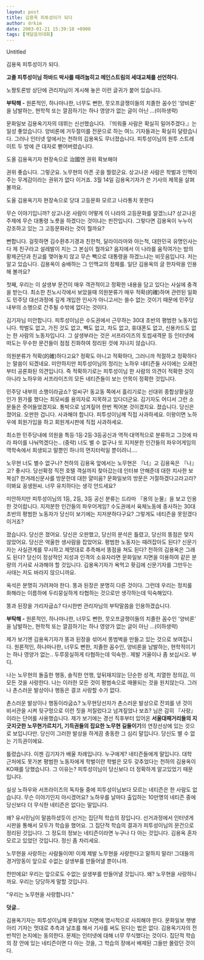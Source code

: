 ```yaml
---
layout: post
title: 김용옥 피투성이가 되다
author: drkim
date: 2003-01-21 15:39:18 +0900
tags: [깨달음의대화]
---
```

 Untitled 

김용옥 피투성이가 되다. 


  
**고졸 피투성이님 하바드 박사를 때려눕히고 메인스트림의 세대교체를 선언하다.** 

노짱토론방 상단에 관리자님이 게시해 놓은 이런 글귀가 붙어 있습니다. 

**부탁해 -** 원론적인, 하나마나한, 너무도 뻔한, 뭇오프글쟁이들의 치졸한 꼼수인 '양비론' 을 남발하는, 현학적 또는 깔끔하기는 하나 영양가 없는 글이 아닌 ...(이하생략)

문화일보 김용옥기자의 데뷔는 신선했습니다. 『띄워줄 사람은 확실히 밀어주겠다.』는 일성 좋았습니다. 양비론에 거두절미를 전문으로 하는 여느 기자들과는 확실히 달랐습니다. 그러나 인터넷 앞에서는 천하의 김용옥도 무너졌습니다. 피투성이님의 원투 스트레이트 두 방에 큰 대자로 뻗어버렸습니다. 

도올 김용옥기자 현장속으로 治國엔 권위 확보해야

권위 좋습니다. 그렇군요. 노무현의 아픈 곳을 찔렀군요. 상고나온 사람은 학벌과 인맥이 주는 무게감이라는 권위가 없다 이거죠. 3월 14일 김용옥기자가 쓴 기사의 제목을 살펴볼까요.

도올 김용옥기자 현장속으로 당대 고등문화 모르고 나라통치 못한다

무슨 이야기입니까? 상고나온 사람이 어떻게 이 나라의 고등문화를 알겠느냐? 상고나온 주제에 무슨 대통령 노릇을 하겠다는 것이냐는 핀잔입니다. 그렇다면 김용옥이 누누이 강조하고 있는 그 고등문화라는 것이 뭘까요?

뻔합니다. 걸핏하면 김수환추기경과 친한척, 달라이라마와 아는척, 대한민국 유명인사는 다 제 친구라고 설레발이 치는 그 본심이 뭘까요? 음지에서 이 나라를 움직여가는 밤의 황제군단과 친교를 맺어놓지 않고 무슨 빽으로 대통령을 하겠느냐는 비웃음입니다. 저는 알고 있습니다. 김용옥이 숭배하는 그 인맥교의 정체를. 일단 김용옥의 글 한자락을 인용해 볼까요?

첫째, 우리는 이 살생부 문건이 매우 객관적이고 정확한 내용을 담고 있다는 사실에 충격을 받는다. 최소한 친노시각에서 보았을때 의원분류가 매우 적확(的確)하며 관련된 일화도 민주당 대선과정에 깊게 개입한 인사가 아니고서는 쓸수 없는 것이기 때문에 민주당 내부의 소행으로 간주될 수밖에 없다는 것이다. 

김기자님 미안합니다. 피투성이님은 수도권에서 근무하는 30대 초반의 평범한 노동자입니다. 학벌도 없고, 가진 것도 없고, 빽도 없고, 차도 없고, 휴대폰도 없고, 신용카드도 없는 한 사람의 노동자입니다. 그 살생부라는 것은 서프라이즈의 토씹새격문 등 인터넷에 떠도는 무수한 문건들이 점점 진화하여 정리된 것에 지나지 않습니다. 

의원분류가 적확(的確)하다고요? 정확도 아니고 적확하다, 그러니까 적절하고 정확하다는 말씀이 되겠네요. 미안하지만 피투성이님의 정리는 노하우 네티즌들 사이에는 오래전부터 공론화된 의견입니다. 즉 적확하기로는 피투성이님 한 사람의 의견이 적확한 것이 아니라 노하우와 서프라이즈의 모든 네티즌들이 보는 안목이 정확한 것입니다. 

민주당 내부의 소행이라굽쇼? 얼씨구! 동교동 쪽에서 흘리기로는 선대위 종합상황실장인가 뭔가를 했다는 최모씨를 용의자로 지목하고 있다더군요. 김기자도 어디서 그런 소문들은 줏어들었겠지요. 통박으로 넘겨짚어 한번 찍어본 것이겠지요. 졌습니다. 당신은 졌어요. 오판한 겁니다. 사과해야 합니다. 피투성이님께 직접 사과하세요. 이왕이면 노하우에 회원가입을 하고 회원게시판에 직접 사과하세요. 

최소한 민주당내에 의원을 특등·1등·2등·3등공신과 역적·대역적으로 분류하고 그것에 따라 파이를 나눠먹겠다는.. (중략) 너도 별 수 없구나 또 지저분한 인간들의 파우어게임의 역학속에서 희생되고 말뿐인 하나의 먼지터럭일 뿐이려니….

노무현 너도 별수 없구나? 천하의 김용옥 앞에서는 노무현은 『너』고 김용옥은 『나』고? 좋시다. 당선확정 직전 호텔 객실까지 찾아갔는데 인터뷰 안해준데 대한 치사한 보복심? 한겨레신문사를 방문한데 대한 얄미움? 문화일보의 방문은 거절하겠다고라고라? 이봐요 꽁생원씨. 너무 유치하다는 생각 안드세요? 

미안하지만 피투성이님의 1등, 2등, 3등 공신 분류는 드라마 『용의 눈물』을 보고 인용한 것이랍니다. 지저분한 인간들의 파우어게임? 수도권에서 육체노동에 종사하는 30대 초반의 평범한 노동자가 당신이 보기에는 지저분하다구요? 그렇게도 네티즌을 못믿겠다 이거죠? 

졌습니다. 당신은 졌어요. 당신은 오판했고, 당신의 분석은 틀렸고, 당신의 똥점은 맞지 않았어요. 당신은 억울한 생사람을 잡았어요. 평범한 노동자는 때려잡아도 된다? 신문기자는 사실관계를 무시하고 제멋대로 추측해서 똥점을 쳐도 된다? 천하의 김용옥은 그래도 된다? 당신이 정상적인 지성과 인격의 소유자라면 문화일보 지면을 이용하여 같은 분량의 기사로 사과해야 할 것입니다. 김용옥기자가 욕먹고 홧김에 신문기자를 그만두는 사태는 저도 바라지 않으니까요.

옥석은 분명히 가려져야 한다. 똥과 된장은 분명히 다른 것이다. 그런데 우리는 정치를 화해라는 이름하에 두리뭉실하게 타협하는 것으로만 생각하는데 익숙해있다. 

똥과 된장을 가리자굽쇼? 다시한번 관리자님의 부탁말씀을 인용하겠습니다.

**부탁해 -** 원론적인, 하나마나한, 너무도 뻔한, 뭇오프글쟁이들의 치졸한 꼼수인 '양비론' 을 남발하는, 현학적 또는 깔끔하기는 하나 영양가 없는 글이 아닌 ...(이하생략)

제가 보기엔 김용옥기자가 똥과 된장을 섞어서 똥범벅을 만들고 있는 것으로 보여집니다. 원론적인, 하나마나한, 너무도 뻔한, 치졸한 꼼수인, 양비론을 남발하는, 현학적이기는 하나 영양가 없는.. 두루뭉실하게 타협하는데 익숙한.. 제발 거울이나 좀 보십시오. 부디.

나는 노무현의 돌출한 행동, 솔직한 언행, 앞뒤재지않는 단순한 성격, 치열한 정의감, 이 모든 것을 사랑한다. 나는 이러한 모든 것이 평범속으로 매몰되는 것을 원치않는다. 그러나 촌스러운 발상이나 행동은 결코 사랑할 수가 없다. 

촌스러운 발상이나 행동이라굽쇼? 노무현당선자가 촌스러운 발상으로 잔꾀를 낸 것이 비서관을 시켜 뒷구멍으로 이런 짓을 저질렀다고 넘겨짚었나 보죠? 님은 감히 『사랑』이라는 단어를 사용했습니다. 제가 보기에는 경선 직후부터 있어온 **서울대패거리들의 지긋지긋한 노무현가르치기, 기득권들의 집요한 노무현 길들이기**의 연장선상에 있는 것으로 보입니다만. 당신이 그러한 발상을 하게끔 충동한 그 심리 말입니다. 당신도 별 수 없는 기득권이에요.

틀렸습니다. 이젠 김기자가 배울 차례입니다. 누구에게? 네티즌들에게 말입니다. 대학 근처에도 못가본 평범한 노동자에게 학벌이란 학벌은 모두 갖추었다는 천하의 김용옥이 KO패를 당했습니다. 그 이유는? 피투성이님이 당신보다 더 정확하게 알고있었기 때문입니다. 

실상 노하우와 서프라이즈의 독자들 중에 피투성이님보다 모르는 네티즌은 한 사람도 없습니다. 무슨 이야기인지 아시겠어요? 노하우를 날마다 출입하는 10만명의 네티즌 중에 당신보다 더 무식한 네티즌은 없다는 말입니다. 

왜? 유시민님이 말씀하셨듯이 선거는 집단적 학습의 장입니다. 선거과정에서 인터넷게시판을 통해서 모두가 학습을 했어요. 그 집단적 학습의 결과가 피투성이님의 문건으로 정리된 것입니다. 그 정도의 정보는 네티즌이라면 누구나 다 아는 것입니다. 김용옥 혼자 모르고 있었던 것입니다. 정신 좀 차리세요. 

노무현을 사랑하는 사람들이여! 이제 제발 노무현을 사랑한다고 말하지 말라! 그대들의 경거망동이 앞으로 수없는 살생부를 만들어낼 뿐이니까.

천만에요! 우리는 앞으로도 수없는 살생부를 만들어낼 것입니다. 왜? 노무현을 사랑하니까요. 우리는 당당하게 말할 것입니다. 

"우리는 노무현을 사랑합니다."
  

  
**덧글..**
  
김용옥기자는 피투성이님께 문화일보 지면에 명시적으로 사죄해야 한다. 문화일보 햇병아리 기자는 멋대로 추측과 날조를 해서 기사를 써도 된다는 법은 없다. 김용옥기자의 전반적인 논지에는 동의한다. 문제는 인터넷에 대해 너무 무식했다는 것이다. 집단적 학습의 장 안에 있는 네티즌이면 다 아는 것을, 그 학습의 장에서 배제된 그들만 몰랐던 것이다.